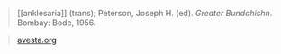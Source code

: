 > [[anklesaria]] (trans); Peterson, Joseph H. (ed). *Greater Bundahishn*. Bombay: Bode, 1956.

> [avesta.org](http://www.avesta.org/mp/grb.htm)